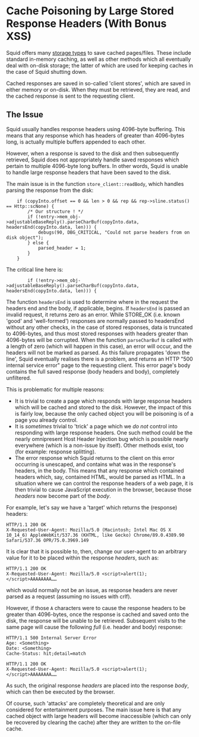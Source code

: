 # Cache Poisoning by Large Stored Response Headers (With Bonus XSS)
Squid offers many [storage types](http://www.squid-cache.org/Doc/config/cache_dir/) to save cached pages/files. These include standard in-memory caching, as well as other methods which all eventually deal with on-disk storage; the latter of which are used for keeping caches in the case of Squid shutting down.

Cached responses are saved in so-called 'client stores', which are saved in either memory or on-disk. When they must be retrieved, they are read, and the cached response is sent to the requesting client.

## The Issue
Squid usually handles response headers using 4096-byte buffering. This means that any response which has headers of greater than 4096-bytes long, is actually multiple buffers appended to each other.

However, when a response is saved to the disk and then subsequently retrieved, Squid does not appropriately handle saved responses which pertain to multiple 4096-byte long buffers. In other words, Squid is unable to handle large response headers that have been saved to the disk.

The main issue is in the function ``store_client::readBody``, which handles parsing the response from the disk:
```
    if (copyInto.offset == 0 && len > 0 && rep && rep->sline.status() == Http::scNone) {
        /* Our structure ! */
        if (!entry->mem_obj->adjustableBaseReply().parseCharBuf(copyInto.data, headersEnd(copyInto.data, len))) {
            debugs(90, DBG_CRITICAL, "Could not parse headers from on disk object");
        } else {
            parsed_header = 1;
        }
    }
```
The critical line here is:
```
        if (!entry->mem_obj->adjustableBaseReply().parseCharBuf(copyInto.data, headersEnd(copyInto.data, len))) {
```
The function `headersEnd` is used to determine where in the request the headers end and the body, if applicable, begins. If `headersEnd` is passed an invalid request, it returns zero as an error.
While STORE_OK (i.e. known 'good' and 'well-formed') responses are normally passed to headersEnd without any other checks, in the case of stored responses, data is truncated to 4096-bytes, and thus most stored responses with headers greater than 4096-bytes will be corrupted. 
When the function `parseCharBuf` is called with a length of zero (which will happen in this case), an error will occur, and the headers will not be marked as parsed. As this failure propagates 'down the line', Squid eventually realises there is a problem, and returns an HTTP "500 internal service error" page to the requesting client. This error page's body contains the full saved response (body headers and body), completely unfiltered.

This is problematic for multiple reasons:
- It is trivial to create a page which responds with large response headers which will be cached and stored to the disk. However, the impact of this is fairly low, because the only cached object you will be poisoning is of a page you already control.
- It is *sometimes* trivial to 'trick' a page which we *do not* control into responding with large response headers. One such method could be the nearly omnipresent Host Header Injection bug which is possible nearly everywhere (which is a non-issue by itself). Other methods exist, too (for example: response splitting).
- The error response which Squid returns to the client on this error occurring is unescaped, and contains what was in the response's headers, in the body. This means that any response which contained headers which, say, contained HTML, would be parsed as HTML. In a situation where we can control the response headers of a web page, it is then trivial to cause JavaScript execution in the browser, because those *headers* now become part of the *body*.

For example, let's say we have a 'target' which returns the (response) headers:
```
HTTP/1.1 200 OK
X-Requested-User-Agent: Mozilla/5.0 (Macintosh; Intel Mac OS X 10_14_6) AppleWebKit/537.36 (KHTML, like Gecko) Chrome/89.0.4389.90 Safari/537.36 OPR/75.0.3969.149
```
It is clear that it is possible to, then, change our user-agent to an arbitrary value for it to be placed within the response *headers*, such as:
```
HTTP/1.1 200 OK
X-Requested-User-Agent: Mozilla/5.0 <script>alert(1);</script>AAAAAAAA……
```
which would normally not be an issue, as response headers are never parsed as a request (assuming no issues with crlf).

However, if those `A` characters were to cause the response headers to be greater than 4096-bytes, once the response is cached and saved onto the disk, the response will be unable to be retrieved. Subsequent visits to the same page will cause the following *full* (i.e. header and body) response:
```
HTTP/1.1 500 Internal Server Error
Age: <Something>
Date: <Something>
Cache-Status: hit;detail=match

HTTP/1.1 200 OK
X-Requested-User-Agent: Mozilla/5.0 <script>alert(1);</script>AAAAAAAA……
```

As such, the original response *headers* are placed into the response *body*, which can then be executed by the browser.

Of course, such 'attacks' are completely theoretical and are only considered for entertainment purposes. The main issue here is that any cached object with large headers will become inaccessible (which can only be recovered by clearing the cache) after they are written to the on-file cache.
